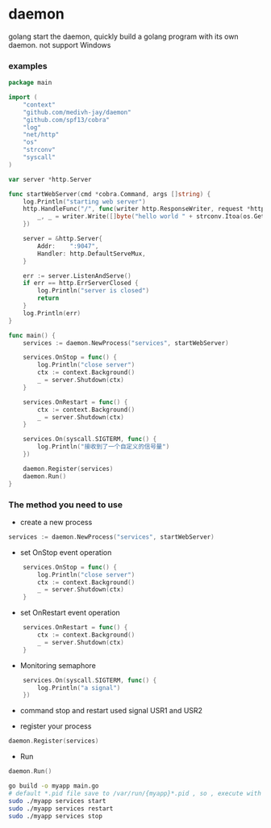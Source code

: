 # daemon
golang start the daemon,
quickly build a golang program with its own daemon. not support Windows

### examples
```go
package main

import (
	"context"
	"github.com/medivh-jay/daemon"
	"github.com/spf13/cobra"
	"log"
	"net/http"
	"os"
	"strconv"
	"syscall"
)

var server *http.Server

func startWebServer(cmd *cobra.Command, args []string) {
	log.Println("starting web server")
	http.HandleFunc("/", func(writer http.ResponseWriter, request *http.Request) {
		_, _ = writer.Write([]byte("hello world " + strconv.Itoa(os.Getpid())))
	})

	server = &http.Server{
		Addr:    ":9047",
		Handler: http.DefaultServeMux,
	}

	err := server.ListenAndServe()
	if err == http.ErrServerClosed {
		log.Println("server is closed")
		return
	}
	log.Println(err)
}

func main() {
	services := daemon.NewProcess("services", startWebServer)

	services.OnStop = func() {
		log.Println("close server")
		ctx := context.Background()
		_ = server.Shutdown(ctx)
	}

	services.OnRestart = func() {
		ctx := context.Background()
		_ = server.Shutdown(ctx)
	}

	services.On(syscall.SIGTERM, func() {
		log.Println("接收到了一个自定义的信号量")
	})

	daemon.Register(services)
	daemon.Run()
}
```

### The method you need to use
- create a new process
```go
services := daemon.NewProcess("services", startWebServer)
```

- set OnStop event operation
```go
	services.OnStop = func() {
		log.Println("close server")
		ctx := context.Background()
		_ = server.Shutdown(ctx)
	}
```

- set OnRestart event operation
```go
	services.OnRestart = func() {
		ctx := context.Background()
		_ = server.Shutdown(ctx)
	}
```

- Monitoring semaphore
```go
	services.On(syscall.SIGTERM, func() {
		log.Println("a signal")
	})
```

- command stop and restart used signal USR1 and USR2

- register your process
```go
daemon.Register(services)
```

- Run
```go
daemon.Run()
```


```bash
go build -o myapp main.go
# default *.pid file save to /var/run/{myapp}*.pid , so , execute with sudo
sudo ./myapp services start
sudo ./myapp services restart
sudo ./myapp services stop
```
